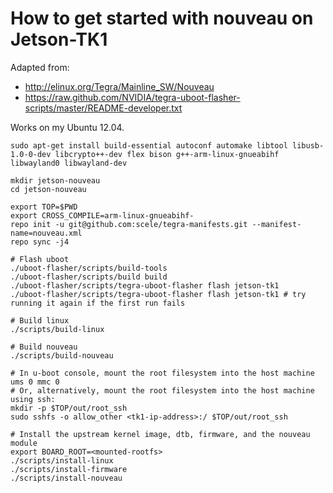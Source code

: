 # How to get started with nouveau on Jetson-TK1

Adapted from:

* http://elinux.org/Tegra/Mainline_SW/Nouveau
* https://raw.github.com/NVIDIA/tegra-uboot-flasher-scripts/master/README-developer.txt

Works on my Ubuntu 12.04.

```
sudo apt-get install build-essential autoconf automake libtool libusb-1.0-0-dev libcrypto++-dev flex bison g++-arm-linux-gnueabihf libwayland0 libwayland-dev

mkdir jetson-nouveau
cd jetson-nouveau

export TOP=$PWD
export CROSS_COMPILE=arm-linux-gnueabihf-
repo init -u git@github.com:scele/tegra-manifests.git --manifest-name=nouveau.xml
repo sync -j4

# Flash uboot
./uboot-flasher/scripts/build-tools
./uboot-flasher/scripts/build build
./uboot-flasher/scripts/tegra-uboot-flasher flash jetson-tk1
./uboot-flasher/scripts/tegra-uboot-flasher flash jetson-tk1 # try running it again if the first run fails

# Build linux
./scripts/build-linux

# Build nouveau
./scripts/build-nouveau

# In u-boot console, mount the root filesystem into the host machine
ums 0 mmc 0
# Or, alternatively, mount the root filesystem into the host machine using ssh:
mkdir -p $TOP/out/root_ssh
sudo sshfs -o allow_other <tk1-ip-address>:/ $TOP/out/root_ssh

# Install the upstream kernel image, dtb, firmware, and the nouveau module
export BOARD_ROOT=<mounted-rootfs>
./scripts/install-linux
./scripts/install-firmware
./scripts/install-nouveau
```
